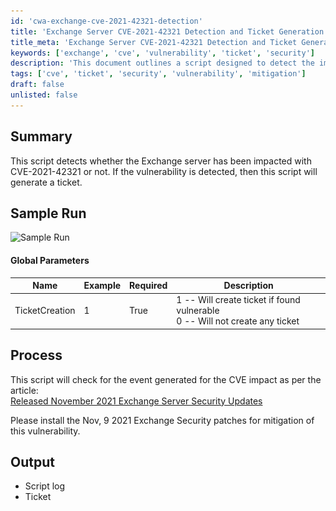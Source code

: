 ```yaml
---
id: 'cwa-exchange-cve-2021-42321-detection'
title: 'Exchange Server CVE-2021-42321 Detection and Ticket Generation'
title_meta: 'Exchange Server CVE-2021-42321 Detection and Ticket Generation'
keywords: ['exchange', 'cve', 'vulnerability', 'ticket', 'security']
description: 'This document outlines a script designed to detect the impact of CVE-2021-42321 on Exchange servers. Upon detection of the vulnerability, the script generates a ticket for further action. It includes global parameters, sample runs, and guidelines for mitigating the vulnerability through security patches.'
tags: ['cve', 'ticket', 'security', 'vulnerability', 'mitigation']
draft: false
unlisted: false
---
```

## Summary

This script detects whether the Exchange server has been impacted with CVE-2021-42321 or not. If the vulnerability is detected, then this script will generate a ticket.

## Sample Run

![Sample Run](..\..\..\static\img\CVE-2021-42321-Exchange-Detection\image_1.png)

#### Global Parameters

| Name            | Example | Required | Description                                                                                      |
|-----------------|---------|----------|--------------------------------------------------------------------------------------------------|
| TicketCreation   | 1       | True     | 1 -- Will create ticket if found vulnerable<br>0 -- Will not create any ticket                   |

## Process

This script will check for the event generated for the CVE impact as per the article:  
[Released November 2021 Exchange Server Security Updates](https://techcommunity.microsoft.com/t5/exchange-team-blog/released-november-2021-exchange-server-security-updates/ba-p/2933169)

Please install the Nov, 9 2021 Exchange Security patches for mitigation of this vulnerability.

## Output

- Script log
- Ticket


